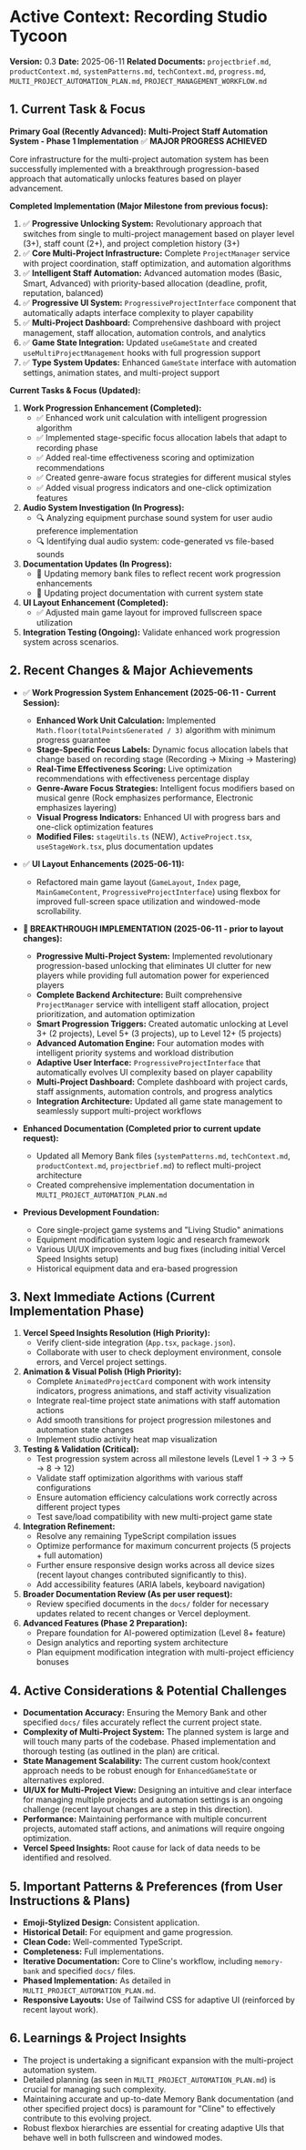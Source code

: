 # Active Context: Recording Studio Tycoon

**Version:** 0.3
**Date:** 2025-06-11
**Related Documents:** `projectbrief.md`, `productContext.md`, `systemPatterns.md`, `techContext.md`, `progress.md`, `MULTI_PROJECT_AUTOMATION_PLAN.md`, `PROJECT_MANAGEMENT_WORKFLOW.md`

## 1. Current Task & Focus

**Primary Goal (Recently Advanced):** **Multi-Project Staff Automation System - Phase 1 Implementation** ✅ **MAJOR PROGRESS ACHIEVED**

Core infrastructure for the multi-project automation system has been successfully implemented with a breakthrough progression-based approach that automatically unlocks features based on player advancement.

**Completed Implementation (Major Milestone from previous focus):**
1. ✅ **Progressive Unlocking System:** Revolutionary approach that switches from single to multi-project management based on player level (3+), staff count (2+), and project completion history (3+)
2. ✅ **Core Multi-Project Infrastructure:** Complete `ProjectManager` service with project coordination, staff optimization, and automation algorithms
3. ✅ **Intelligent Staff Automation:** Advanced automation modes (Basic, Smart, Advanced) with priority-based allocation (deadline, profit, reputation, balanced)
4. ✅ **Progressive UI System:** `ProgressiveProjectInterface` component that automatically adapts interface complexity to player capability
5. ✅ **Multi-Project Dashboard:** Comprehensive dashboard with project management, staff allocation, automation controls, and analytics
6. ✅ **Game State Integration:** Updated `useGameState` and created `useMultiProjectManagement` hooks with full progression support
7. ✅ **Type System Updates:** Enhanced `GameState` interface with automation settings, animation states, and multi-project support

**Current Tasks & Focus (Updated):**
1.  **Work Progression Enhancement (Completed):**
    *   ✅ Enhanced work unit calculation with intelligent progression algorithm
    *   ✅ Implemented stage-specific focus allocation labels that adapt to recording phase
    *   ✅ Added real-time effectiveness scoring and optimization recommendations  
    *   ✅ Created genre-aware focus strategies for different musical styles
    *   ✅ Added visual progress indicators and one-click optimization features
2.  **Audio System Investigation (In Progress):**
    *   🔍 Analyzing equipment purchase sound system for user audio preference implementation
    *   🔍 Identifying dual audio system: code-generated vs file-based sounds
3.  **Documentation Updates (In Progress):**
    *   📝 Updating memory bank files to reflect recent work progression enhancements
    *   📝 Updating project documentation with current system state
4.  **UI Layout Enhancement (Completed):**
    *   ✅ Adjusted main game layout for improved fullscreen space utilization
5.  **Integration Testing (Ongoing):** Validate enhanced work progression system across scenarios.

## 2. Recent Changes & Major Achievements

*   ✅ **Work Progression System Enhancement (2025-06-11 - Current Session):**
    *   **Enhanced Work Unit Calculation:** Implemented `Math.floor(totalPointsGenerated / 3)` algorithm with minimum progress guarantee
    *   **Stage-Specific Focus Labels:** Dynamic focus allocation labels that change based on recording stage (Recording → Mixing → Mastering)
    *   **Real-Time Effectiveness Scoring:** Live optimization recommendations with effectiveness percentage display
    *   **Genre-Aware Focus Strategies:** Intelligent focus modifiers based on musical genre (Rock emphasizes performance, Electronic emphasizes layering)
    *   **Visual Progress Indicators:** Enhanced UI with progress bars and one-click optimization features
    *   **Modified Files:** `stageUtils.ts` (NEW), `ActiveProject.tsx`, `useStageWork.tsx`, plus documentation updates
*   ✅ **UI Layout Enhancements (2025-06-11):**
    *   Refactored main game layout (`GameLayout`, `Index` page, `MainGameContent`, `ProgressiveProjectInterface`) using flexbox for improved full-screen space utilization and windowed-mode scrollability.
*   **🎉 BREAKTHROUGH IMPLEMENTATION (2025-06-11 - prior to layout changes):**
    *   **Progressive Multi-Project System:** Implemented revolutionary progression-based unlocking that eliminates UI clutter for new players while providing full automation power for experienced players
    *   **Complete Backend Architecture:** Built comprehensive `ProjectManager` service with intelligent staff allocation, project prioritization, and automation optimization
    *   **Smart Progression Triggers:** Created automatic unlocking at Level 3+ (2 projects), Level 5+ (3 projects), up to Level 12+ (5 projects)
    *   **Advanced Automation Engine:** Four automation modes with intelligent priority systems and workload distribution
    *   **Adaptive User Interface:** `ProgressiveProjectInterface` that automatically evolves UI complexity based on player capability
    *   **Multi-Project Dashboard:** Complete dashboard with project cards, staff assignments, automation controls, and progress analytics
    *   **Integration Architecture:** Updated all game state management to seamlessly support multi-project workflows

*   **Enhanced Documentation (Completed prior to current update request):**
    *   Updated all Memory Bank files (`systemPatterns.md`, `techContext.md`, `productContext.md`, `projectbrief.md`) to reflect multi-project architecture
    *   Created comprehensive implementation documentation in `MULTI_PROJECT_AUTOMATION_PLAN.md`

*   **Previous Development Foundation:**
    *   Core single-project game systems and "Living Studio" animations
    *   Equipment modification system logic and research framework
    *   Various UI/UX improvements and bug fixes (including initial Vercel Speed Insights setup)
    *   Historical equipment data and era-based progression

## 3. Next Immediate Actions (Current Implementation Phase)

1.  **Vercel Speed Insights Resolution (High Priority):**
    *   Verify client-side integration (`App.tsx`, `package.json`).
    *   Collaborate with user to check deployment environment, console errors, and Vercel project settings.
2.  **Animation & Visual Polish (High Priority):**
    * Complete `AnimatedProjectCard` component with work intensity indicators, progress animations, and staff activity visualization
    * Integrate real-time project state animations with staff automation actions
    * Add smooth transitions for project progression milestones and automation state changes
    * Implement studio activity heat map visualization
3.  **Testing & Validation (Critical):**
    * Test progression system across all milestone levels (Level 1 → 3 → 5 → 8 → 12)
    * Validate staff optimization algorithms with various staff configurations
    * Ensure automation efficiency calculations work correctly across different project types
    * Test save/load compatibility with new multi-project game state
4.  **Integration Refinement:**
    * Resolve any remaining TypeScript compilation issues
    * Optimize performance for maximum concurrent projects (5 projects + full automation)
    * Further ensure responsive design works across all device sizes (recent layout changes contributed significantly to this).
    * Add accessibility features (ARIA labels, keyboard navigation)
5.  **Broader Documentation Review (As per user request):**
    *   Review specified documents in the `docs/` folder for necessary updates related to recent changes or Vercel deployment.
6.  **Advanced Features (Phase 2 Preparation):**
    * Prepare foundation for AI-powered optimization (Level 8+ feature)
    * Design analytics and reporting system architecture
    * Plan equipment modification integration with multi-project efficiency bonuses

## 4. Active Considerations & Potential Challenges

*   **Documentation Accuracy:** Ensuring the Memory Bank and other specified `docs/` files accurately reflect the current project state.
*   **Complexity of Multi-Project System:** The planned system is large and will touch many parts of the codebase. Phased implementation and thorough testing (as outlined in the plan) are critical.
*   **State Management Scalability:** The current custom hook/context approach needs to be robust enough for `EnhancedGameState` or alternatives explored.
*   **UI/UX for Multi-Project View:** Designing an intuitive and clear interface for managing multiple projects and automation settings is an ongoing challenge (recent layout changes are a step in this direction).
*   **Performance:** Maintaining performance with multiple concurrent projects, automated staff actions, and animations will require ongoing optimization.
*   **Vercel Speed Insights:** Root cause for lack of data needs to be identified and resolved.

## 5. Important Patterns & Preferences (from User Instructions & Plans)

*   **Emoji-Stylized Design:** Consistent application.
*   **Historical Detail:** For equipment and game progression.
*   **Clean Code:** Well-commented TypeScript.
*   **Completeness:** Full implementations.
*   **Iterative Documentation:** Core to Cline's workflow, including `memory-bank` and specified `docs/` files.
*   **Phased Implementation:** As detailed in `MULTI_PROJECT_AUTOMATION_PLAN.md`.
*   **Responsive Layouts:** Use of Tailwind CSS for adaptive UI (reinforced by recent layout work).

## 6. Learnings & Project Insights

*   The project is undertaking a significant expansion with the multi-project automation system.
*   Detailed planning (as seen in `MULTI_PROJECT_AUTOMATION_PLAN.md`) is crucial for managing such complexity.
*   Maintaining accurate and up-to-date Memory Bank documentation (and other specified project docs) is paramount for "Cline" to effectively contribute to this evolving project.
*   Robust flexbox hierarchies are essential for creating adaptive UIs that behave well in both fullscreen and windowed modes.
